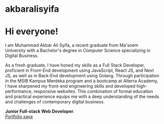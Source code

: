 # akbaralisyifa

# Hi everyone! 

I am Muhammad Akbar Ali Syifa, a recent graduate from Ma'soem University with a Bachelor's degree in Computer Science specializing in Digital Business. 

As a fresh graduate, I have honed my skills as a Full Stack Developer, proficient in Front-End development using JavaScript, React JS, and Next JS, as well as in Back-End development using Golang. 
Through participation in the MSIB Kampus Merdeka program and a bootcamp at Alterra Academy, I have sharpened my front-end engineering skills and developed high-performance, responsive websites. 
This combination of formal education and practical experience equips me with a deep understanding of the needs and challenges of contemporary digital business.


 **Junior Full-stack Web Developer**.\
[Portfolio saya](https://portfolio-akbaralisyifa.vercel.app/)
